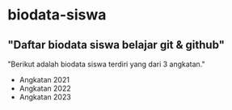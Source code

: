 # biodata-siswa

"Daftar biodata siswa belajar git &amp; github"
---
"Berikut adalah biodata siswa terdiri yang dari 3 angkatan."
- Angkatan 2021
- Angkatan 2022
- Angkatan 2023
